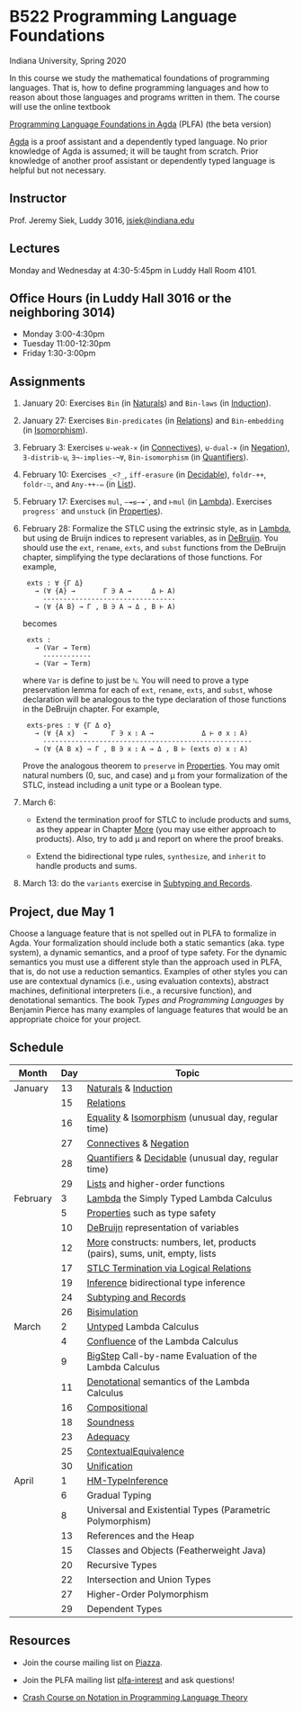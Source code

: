 # B522 Programming Language Foundations

Indiana University, Spring 2020

In this course we study the mathematical foundations of programming
languages. That is, how to define programming languages and how to
reason about those languages and programs written in them.  The course
will use the online textbook

[Programming Language Foundations in Agda](https://plfa.github.io/beta/)
(PLFA) (the beta version)

[Agda](https://agda.readthedocs.io/en/v2.6.0.1/index.html) is a proof
assistant and a dependently typed language.  No prior knowledge of
Agda is assumed; it will be taught from scratch.  Prior knowledge of
another proof assistant or dependently typed language is helpful but
not necessary.


## Instructor

Prof. Jeremy Siek, Luddy 3016, [jsiek@indiana.edu](mailto:jsiek@indiana.edu)


## Lectures

Monday and Wednesday at 4:30-5:45pm in Luddy Hall Room 4101.


## Office Hours (in Luddy Hall 3016 or the neighboring 3014)

* Monday 3:00-4:30pm
* Tuesday 11:00-12:30pm
* Friday 1:30-3:00pm


## Assignments

1. January 20: Exercises `Bin` (in [Naturals](https://plfa.github.io/Naturals/)) and
  `Bin-laws` (in [Induction](https://plfa.github.io/Induction/)).
  
2. January 27: Exercises `Bin-predicates` (in [Relations](https://plfa.github.io/Relations/)) and
  `Bin-embedding` (in [Isomorphism](https://plfa.github.io/Isomorphism/)).

3. February 3: Exercises
   `⊎-weak-×` (in [Connectives](https://plfa.github.io/Connectives/)), 
   `⊎-dual-×` (in [Negation](https://plfa.github.io/Negation/)),
   `∃-distrib-⊎`,
   `∃¬-implies-¬∀`,
   `Bin-isomorphism` (in [Quantifiers](https://plfa.github.io/Quantifiers/)).

4. February 10: Exercises 
   `_<?_`, 
   `iff-erasure` (in [Decidable](https://plfa.github.io/Decidable/)),
   `foldr-++`,
   `foldr-∷`, and
   `Any-++-⇔` (in [List](https://plfa.github.io/List/)).

5. February 17: Exercises
   `mul`,
   `—↠≲—↠′`, and
   `⊢mul`
   (in [Lambda](https://plfa.github.io/Lambda/)).
   Exercises
   `progress′` and
   `unstuck`
   (in [Properties](https://plfa.github.io/Properties/)).

6. February 28: Formalize the STLC using the extrinsic
   style, as in [Lambda](https://plfa.github.io/Lambda/),
   but using de Bruijn indices to represent variables,
   as in [DeBruijn](https://plfa.github.io/DeBruijn/).
   You should use the `ext`, `rename`, `exts`, and `subst`
   functions from the DeBruijn chapter, simplifying the
   type declarations of those functions. For example,

        exts : ∀ {Γ Δ}
          → (∀ {A} →       Γ ∋ A →     Δ ⊢ A)
            ---------------------------------
          → (∀ {A B} → Γ , B ∋ A → Δ , B ⊢ A)

   becomes

        exts : 
          → (Var → Term)
            ------------
          → (Var → Term)
        
   where  `Var` is define to just be `ℕ`.
   You will need to prove a type preservation lemma for
   each of `ext`, `rename`, `exts`, and `subst`,
   whose declaration will be analogous to the type 
   declaration of those functions in the DeBruijn chapter.
   For example,
   
        exts-pres : ∀ {Γ Δ σ}
          → (∀ {A x}  →      Γ ∋ x ⦂ A →            Δ ⊢ σ x ⦂ A)
            ----------------------------------------------------
          → (∀ {A B x} → Γ , B ∋ x ⦂ A → Δ , B ⊢ (exts σ) x ⦂ A)

   Prove the analogous theorem to `preserve`
   in [Properties](https://plfa.github.io/Properties/).
   You may omit natural numbers (0, suc, and case) and μ
   from your formalization of the STLC, instead
   including a unit type or a Boolean type.

7. March 6:

    * Extend the termination proof for STLC
      to include products and sums, as they appear
      in Chapter [More](https://plfa.github.io/More/)
      (you may use either approach to products).
      Also, try to add μ and report on where the proof breaks.

    * Extend the bidirectional type rules, `synthesize`, and `inherit`
      to handle products and sums.

8. March 13: do the `variants` exercise in
   [Subtyping and Records](./lecture-notes-Subtyping.lagda.md).

## Project, due May 1

Choose a language feature that is not spelled out in PLFA to formalize
in Agda. Your formalization should include both a static semantics
(aka. type system), a dynamic semantics, and a proof of type
safety. For the dynamic semantics you must use a different style than
the approach used in PLFA, that is, do not use a reduction
semantics. Examples of other styles you can use are contextual
dynamics (i.e., using evaluation contexts), abstract machines,
definitional interpreters (i.e., a recursive function), and
denotational semantics. The book _Types and Programming Languages_ by
Benjamin Pierce has many examples of language features that would be
an appropriate choice for your project.


## Schedule

| Month    | Day | Topic    |
| -------- | --- | -------- |
| January  | 13  | [Naturals](https://plfa.github.io/Naturals/) & [Induction](https://plfa.github.io/Induction/) |
|          | 15  | [Relations](https://plfa.github.io/Relations/) |
|          | 16  | [Equality](https://plfa.github.io/Equality/) & [Isomorphism](https://plfa.github.io/Isomorphism/) (unusual day, regular time) |
| 		   | 27  | [Connectives](https://plfa.github.io/Connectives/) & [Negation](https://plfa.github.io/Negation/) |
|		   | 28  | [Quantifiers](https://plfa.github.io/Quantifiers/) & [Decidable](https://plfa.github.io/Decidable/) (unusual day, regular time) |
|		   | 29  | [Lists](https://plfa.github.io/Lists/) and higher-order functions |
| February |  3  | [Lambda](https://plfa.github.io/Lambda/) the Simply Typed Lambda Calculus |
|          |  5  | [Properties](https://plfa.github.io/Properties/) such as type safety |
|          | 10  | [DeBruijn](https://plfa.github.io/DeBruijn/) representation of variables |
|          | 12  | [More](https://plfa.github.io/More/) constructs: numbers, let, products (pairs), sums, unit, empty, lists |
|          | 17  | [STLC Termination via Logical Relations](./STLC-Termination.lagda.md) |
|          | 19  | [Inference](https://plfa.github.io/Inference/) bidirectional type inference |
|          | 24  | [Subtyping and Records](./lecture-notes-Subtyping.lagda.md) |
|          | 26  | [Bisimulation](https://plfa.github.io/Bisimulation/) |
| March    |  2  | [Untyped](https://plfa.github.io/Untyped/) Lambda Calculus |
|          |  4  | [Confluence](https://plfa.github.io/Confluence/) of the Lambda Calculus |
|          |  9  | [BigStep](https://plfa.github.io/BigStep/) Call-by-name Evaluation of the Lambda Calculus |
|          | 11  | [Denotational](https://plfa.github.io/Denotational/) semantics of the Lambda Calculus |
|          | 16  | [Compositional](https://plfa.github.io/Compositional/) |
|          | 18  | [Soundness](https://plfa.github.io/Soundness/) |
|          | 23  | [Adequacy](https://plfa.github.io/Adequacy/) |
|          | 25  | [ContextualEquivalence](https://plfa.github.io/ContextualEquivalence/) |
|          | 30  | [Unification](https://plfa.github.io/Unification) |
| April    |  1  | [HM-TypeInference](https://plfa.github.io/HM-TypeInference) |
|          |  6  | Gradual Typing |
|          |  8  | Universal and Existential Types (Parametric Polymorphism) |
|          | 13  | References and the Heap |
|          | 15  | Classes and Objects (Featherweight Java) |
|          | 20  | Recursive Types |
|          | 22  | Intersection and Union Types |
|          | 27  | Higher-Order Polymorphism |
|          | 29  | Dependent Types |

## Resources

* Join the course mailing list on [Piazza](https://piazza.com/iu/spring2020/b522/home).

* Join the PLFA mailing list [plfa-interest](http://lists.inf.ed.ac.uk/mailman/listinfo/plfa-interest)
  and ask questions!

* [Crash Course on Notation in Programming Language Theory](http://siek.blogspot.com/2012/07/crash-course-on-notation-in-programming.html)

